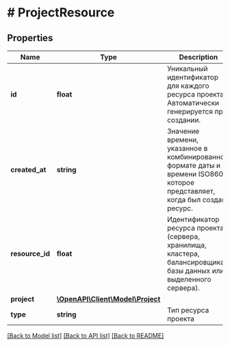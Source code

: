 # # ProjectResource

## Properties

Name | Type | Description | Notes
------------ | ------------- | ------------- | -------------
**id** | **float** | Уникальный идентификатор для каждого ресурса проекта. Автоматически генерируется при создании. |
**created_at** | **string** | Значение времени, указанное в комбинированном формате даты и времени ISO8601, которое представляет, когда был создан ресурс. |
**resource_id** | **float** | Идентификатор ресурса проекта (сервера, хранилища, кластера, балансировщика, базы данных или выделенного сервера). |
**project** | [**\OpenAPI\Client\Model\Project**](Project.md) |  |
**type** | **string** | Тип ресурса проекта |

[[Back to Model list]](../../README.md#models) [[Back to API list]](../../README.md#endpoints) [[Back to README]](../../README.md)
